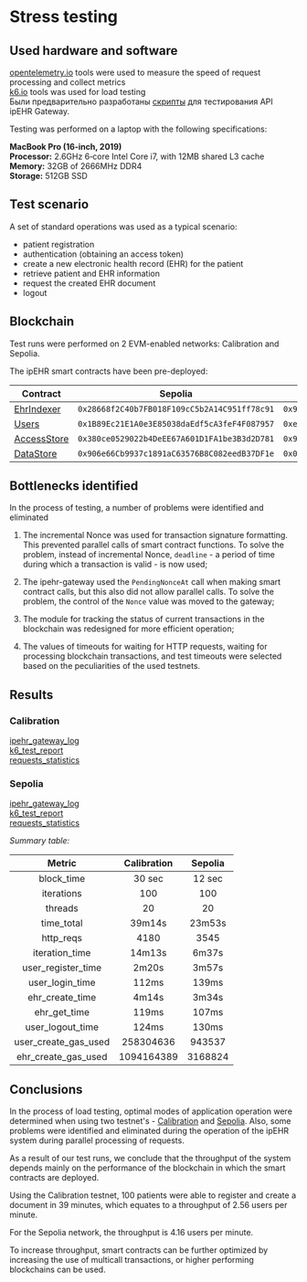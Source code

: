 # Stress testing

## Used hardware and software

[opentelemetry.io](https://opentelemetry.io) tools were used to measure the speed of request processing and collect metrics  
[k6.io](https://k6.io) tools was used for load testing   
Были предварительно разработаны [скрипты](https://github.com/bsn-si/IPEHR-gateway/tree/develop/k6test) для тестирования API ipEHR Gateway.

Testing was performed on a laptop with the following specifications:

**MacBook Pro (16-inch, 2019)**  
**Processor:**   2.6GHz 6‑core Intel Core i7, with 12MB shared L3 cache  
**Memory:** 32GB of 2666MHz DDR4  
**Storage:** 512GB SSD

## Test scenario

A set of standard operations was used as a typical scenario:

- patient registration
- authentication (obtaining an access token)
- create a new electronic health record (EHR) for the patient
- retrieve patient and EHR information
- request the created EHR document
- logout

## Blockchain

Test runs were performed on 2 EVM-enabled networks: Calibration and Sepolia.

The ipEHR smart contracts have been pre-deployed:

| Contract                                                                                                       | Sepolia | Calibration |
| -------------------------------------------------------------------------------------------------------------- | -------------------------------------------- | -------------------------------------------- |
| [EhrIndexer](https://github.com/bsn-si/IPEHR-blockchain-indexes/blob/develop/contracts/EhrIndexer.sol)         | `0x28668f2C40b7FB018F109cC5b2A14C951ff78c91` | `0x9944D37bFeC481868baad7b6E05b76Db01cA0865` |
| [Users](https://github.com/bsn-si/IPEHR-blockchain-indexes/blob/develop/contracts/Users.sol)                   | `0x1B89Ec21E1A0e3E85038daEdf5cA3feF4F087957` | `0xe95dB24EA185c7a7D4ED6e8D20Caaa4cCb852AF4` |
| [AccessStore](https://github.com/bsn-si/IPEHR-blockchain-indexes/blob/develop/contracts/AccessStore.sol)       | `0x380ce0529022b4DeEE67A601D1FA1be3B3d2D781` | `0x946e8BB742AAe895F9D369Fa44eF41414607A0CA` |
| [DataStore](https://github.com/bsn-si/IPEHR-blockchain-indexes/blob/develop/contracts/DataStore.sol)           | `0x906e66Cb9937c1891aC63576B8C082eedB37DF1e` | `0x0d223203D54c453Fb70A1462C3901AC59CE1F103` |

## Bottlenecks identified

In the process of testing, a number of problems were identified and eliminated

1. The incremental Nonce was used for transaction signature formatting. This prevented parallel calls of smart contract functions. To solve the problem, instead of incremental Nonce, `deadline` - a period of time during which a transaction is valid - is now used;

2.  The ipehr-gateway used the `PendingNonceAt` call when making smart contract calls, but this also did not allow parallel calls. To solve the problem, the control of the `Nonce` value was moved to the gateway;

3. The module for tracking the status of current transactions in the blockchain was redesigned for more efficient operation;

4. The values of timeouts for waiting for HTTP requests, waiting for processing blockchain transactions, and test timeouts were selected based on the peculiarities of the used testnets.

## Results

### Calibration

[ipehr\_gateway\_log](https://github.com/bsn-si/IPEHR-gateway/tree/develop/progress/Milestone_7/Stress_testing/calibration_100x20_test2_ipehrgw.log)  
[k6\_test\_report](https://github.com/bsn-si/IPEHR-gateway/tree/develop/progress/Milestone_7/Stress_testing/k6_calibration_100x20_test2.log)  
[requests_statistics](calibration_100x20_test2_eth_transactions.csv)

### Sepolia

[ipehr\_gateway\_log](sepolia_100x20_test2_ipehr.log)  
[k6\_test\_report](k6_sepolia_100x20_test2.log)  
[requests_statistics](sepolia_100x20_test2_eth_transactions.csv)

*Summary table:*


|      Metric         |   Calibration   |  Sepolia  |
|:-------------------:|:---------------:|:---------:|
| block_time          | 30 sec | 12 sec   |
| iterations          | 100    | 100      |
| threads             | 20     | 20       |
| time_total          | 39m14s | 23m53s   |
| http_reqs           | 4180   | 3545     |
| iteration_time      | 14m13s | 6m37s |
| user\_register_time | 2m20s | 3m57s |
| user\_login_time    | 112ms | 139ms |
| ehr\_create_time    | 4m14s | 3m34s |
| ehr\_get_time       | 119ms | 107ms |
| user\_logout_time   | 124ms | 130ms |
| user\_create\_gas\_used | 258304636 | 943537 |
| ehr\_create\_gas\_used | 1094164389 | 3168824 |

## Conclusions

In the process of load testing, optimal modes of application operation were determined when using two testnet's - [Calibration](https://calibration.filfox.info/en) and [Sepolia](https://sepolia.etherscan.io/). Also, some problems were identified and eliminated during the operation of the ipEHR system during parallel processing of requests. 

As a result of our test runs, we conclude that the throughput of the system depends mainly on the performance of the blockchain in which the smart contracts are deployed. 

Using the Calibration testnet, 100 patients were able to register and create a document in 39 minutes, which equates to a throughput of 2.56 users per minute.

For the Sepolia network, the throughput is 4.16 users per minute. 

To increase throughput, smart contracts can be further optimized by increasing the use of multicall transactions, or higher performing blockchains can be used.